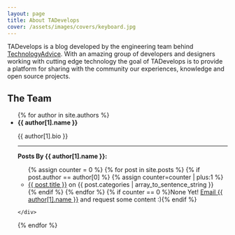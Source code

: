 ```yaml
---
layout: page
title: About TADevelops
cover: /assets/images/covers/keyboard.jpg
---
```


TADevelops is a blog developed by the engineering team behind [TechnologyAdvice](http://www.technologyadvice.com). With an amazing group of developers and designers working with cutting edge technology the goal of TADevelops is to provide a platform for sharing with the community our experiences, knowledge and open source projects.

## The Team

<ul class="about-profiles">
{% for author in site.authors %}
  <li>
    <div>
    <span class="image" style="background-image: url('/assets/images/profiles/{{ author[1].pic }}');"></span>
    <strong>{{ author[1].name }}</strong>
    <p>{{ author[1].bio }}</p>
    <hr>
    <p>
    <strong>Posts By {{ author[1].name }}:</strong><br>
    <ul class="post-expander">
    {% assign counter = 0 %}
    {% for post in site.posts %}
      {% if post.author == author[0] %}
        {% assign counter=counter | plus:1 %}
        <li><a href="{{ post.url }}">{{ post.title }}</a> on {{ post.categories | array_to_sentence_string }}</li>
      {% endif %}
    {% endfor %}
    {% if counter == 0 %}None Yet! <a href="mailto:{{ author[1].email }}">Email {{ author[1].name }}</a> and request some content :){% endif %}
    </ul>
    </p>
    
    </div>
  </li>
{% endfor %}
</ul>

<script>
(function () {
  $('body').append('<style>.pe-hide { display: none; }');
  $('.post-expander').each(function () {
    var current = $(this);
    var maxItems = 3;
    var items = current.children('li');
    if (items.length > maxItems) {
      // Add expander
      $(this).append('<li class="pe-expander"><a href="#">Show More...</a></li>');
      // Hide items gt max
      items.each(function (i) {
        if (i >= maxItems) {
          $(this).addClass('pe-hide');
        }
      });
      // Expander click
      current.children('.pe-expander').on('click', function () {
        current.children('.pe-hide').removeClass('pe-hide');
        current.children('.pe-expander').remove();
      })
    }
  });
})();
</script>
